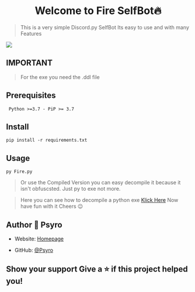 <h1 align="center">Welcome to Fire SelfBot🔥</h1>

> This is a very simple Discord.py SelfBot
Its easy to use and with many Features

![](https://cdn.psyro.tech/WvmVGK.png)

## IMPORTANT
> For the exe you need the .ddl file

## Prerequisites
``` Python >=3.7 - PiP >= 3.7```
## Install 
```pip install -r requirements.txt```
## Usage 
```py Fire.py ```


>Or use the Compiled Version you can easy decompile it because it isn't obfuscsted. Just py to exe not more.

> Here you can see how to decompile a python exe [Klick Here](https://youtu.be/VGkMJTkZvyo)
Now have fun with it Cheers 😉

## Author 👤 **Psyro**
* Website: [Homepage](https://psyro.de/)  

* GitHub: [@Psyro](https://github.com/psyro770)

## Show your support Give a ⭐️ if this project helped you!

